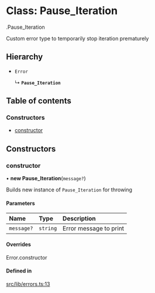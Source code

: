 # Class: Pause\_Iteration

[<internal>](../modules/internal_.md).Pause_Iteration

Custom error type to temporarily stop iteration prematurely

## Hierarchy

- `Error`

  ↳ **`Pause_Iteration`**

## Table of contents

### Constructors

- [constructor](internal_.Pause_Iteration.md#constructor)

## Constructors

### constructor

• **new Pause_Iteration**(`message?`)

Builds new instance of `Pause_Iteration` for throwing

#### Parameters

| Name | Type | Description |
| :------ | :------ | :------ |
| `message?` | `string` | Error message to print |

#### Overrides

Error.constructor

#### Defined in

[src/lib/errors.ts:13](https://github.com/javascript-utilities/iterator-cascade-callbacks/blob/v1.0.0/src/lib/errors.ts#L13)
